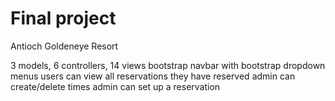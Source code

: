 # Final project

Antioch Goldeneye Resort

3 models, 6 controllers, 14 views
bootstrap navbar with bootstrap dropdown menus
users can view all reservations they have reserved
admin can create/delete times
admin can set up a reservation
